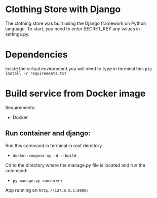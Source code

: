 # Clothing Store with Django
The clothing store was built using the Django framework on Python language. To start, you need to enter SECRET_KEY any values in settings.py.
# Dependencies
Inside the virtual environment you will need to type in terminal this `pip install -r requirements.txt`
# Build service from Docker image
Requirements:
* Docker

## Run container and django:
Run this command in terminal in root derictory
* ```docker-compose up -d --build ```

Cd to the directory where the manage.py file is located and run the command:
* ```py manage.py runserver```

App running on ```http://127.0.0.1:8000/```


